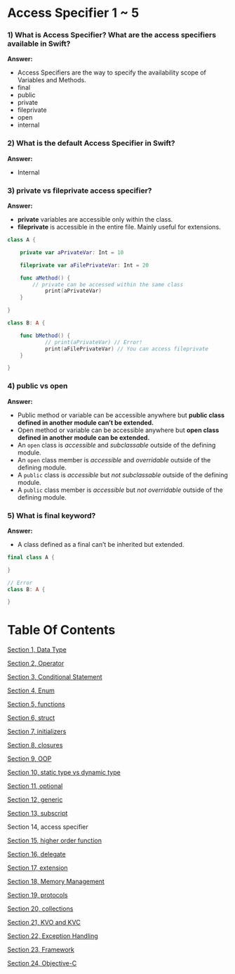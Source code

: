 # Access Specifier 1 ~ 5

### 1) What is Access Specifier? What are the access specifiers available in Swift?

**Answer:**

- Access Specifiers are the way to specify the availability scope of Variables and Methods.
- final
- public
- private
- fileprivate
- open
- internal

### 2) What is the default Access Specifier in Swift?

**Answer:**

- Internal

### 3) private vs fileprivate access specifier?

**Answer:**

- **private** variables are accessible only within the class.
- **fileprivate** is accessible in the entire file. Mainly useful for extensions.

```swift
class A {

	private var aPrivateVar: Int = 10

	fileprivate var aFilePrivateVar: Int = 20

	func aMethod() {
	    // private can be accessed within the same class
			print(aPrivateVar)
	}

}

class B: A {

	func bMethod() {
			// print(aPrivateVar) // Error!
			print(aFilePrivateVar) // You can access fileprivate
	}

}
```

### 4) public vs open

**Answer:**

- Public method or variable can be accessible anywhere but **public class defined in another module can’t be extended.**
- Open method or variable can be accessible anywhere but **open class defined in another module can be extended.**
- An `open` class is *accessible* and *subclassable* outside of the defining module.
- An `open` class member is *accessible* and *overridable* outside of the defining module.
- A `public` class is *accessible* but *not subclassable* outside of the defining module.
- A `public` class member is *accessible* but *not overridable* outside of the defining module.

### 5) What is final keyword?

**Answer:**

- A class defined as a final can’t be inherited but extended.

```swift
final class A {

}

// Error
class B: A {

}
```

# Table Of Contents

[Section 1, Data Type](/section1-datatypes/README.md)

[Section 2, Operator](/section2-operator/README.md)

[Section 3, Conditional Statement](/section3-conditional-statement/README.md)

[Section 4, Enum](/section4-enum/README.md)

[Section 5, functions](/section5-function/README.md)

[Section 6, struct](/section6-struct/README.md)

[Section 7, initializers](/section7-initializers/README.md)

[Section 8, closures](/section8-closures/README.md)

[Section 9, OOP](/section9-oop/README.md)

[Section 10, static type vs dynamic type](/section10-static_dynamic_type_difference/README.md)

[Section 11, optional](/section11-optional/README.md)

[Section 12, generic](/section12-generic/README.md)

[Section 13, subscript](/section13-subscript/README.md)

Section 14, access specifier

[Section 15, higher order function](/section15-higher_order_fuctions/README.md)

[Section 16, delegate](/section16-delegate/README.md)

[Section 17, extension](/section17-extension/README.md)

[Section 18, Memory Management](/section18-memory_management/README.md)

[Section 19, protocols](/section19-protocols/README.md)

[Section 20, collections](/section20-collections/README.md)

[Section 21, KVO and KVC](/section21-kvo_kvc-question/README.md)

[Section 22, Exception Handling](/section22-exeception_handling-question/README.md)

[Section 23, Framework](/section23-framework-question/README.md)

[Section 24, Objective-C](/section24-objective_c-question/README.md)